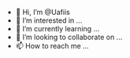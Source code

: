 - 👋 Hi, I’m @Uafiis
- 👀 I’m interested in ...
- 🌱 I’m currently learning ...
- 💞️ I’m looking to collaborate on ...
- 📫 How to reach me ...

<!---
Uafiis/Uafiis is a ✨ special ✨ repository because its `README.md` (this file) appears on your GitHub profile.
You can click the Preview link to take a look at your changes.
--->
